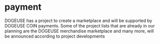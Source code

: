 # payment
DOGEUSE has a project to create a marketplace and will be supported by DOGEUSE COIN payments.
​Some of the project lists that are already in our planning are the DOGEUSE merchandise marketplace and many more, will be announced according to project developments
